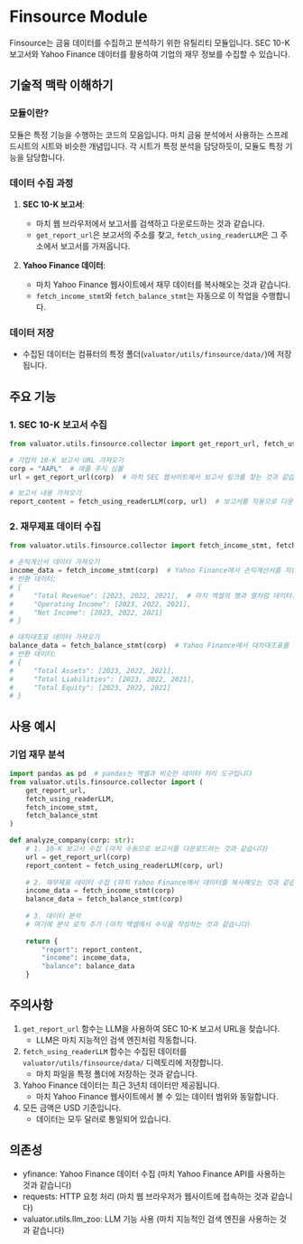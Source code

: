 # Finsource Module

Finsource는 금융 데이터를 수집하고 분석하기 위한 유틸리티 모듈입니다. SEC 10-K 보고서와 Yahoo Finance 데이터를 활용하여 기업의 재무 정보를 수집할 수 있습니다.

## 기술적 맥락 이해하기

### 모듈이란?
모듈은 특정 기능을 수행하는 코드의 모음입니다. 마치 금융 분석에서 사용하는 스프레드시트의 시트와 비슷한 개념입니다. 각 시트가 특정 분석을 담당하듯이, 모듈도 특정 기능을 담당합니다.

### 데이터 수집 과정
1. **SEC 10-K 보고서**: 
   - 마치 웹 브라우저에서 보고서를 검색하고 다운로드하는 것과 같습니다.
   - `get_report_url`은 보고서의 주소를 찾고, `fetch_using_readerLLM`은 그 주소에서 보고서를 가져옵니다.

2. **Yahoo Finance 데이터**:
   - 마치 Yahoo Finance 웹사이트에서 재무 데이터를 복사해오는 것과 같습니다.
   - `fetch_income_stmt`와 `fetch_balance_stmt`는 자동으로 이 작업을 수행합니다.

### 데이터 저장
- 수집된 데이터는 컴퓨터의 특정 폴더(`valuator/utils/finsource/data/`)에 저장됩니다.

## 주요 기능

### 1. SEC 10-K 보고서 수집
```python
from valuator.utils.finsource.collector import get_report_url, fetch_using_readerLLM

# 기업의 10-K 보고서 URL 가져오기
corp = "AAPL"  # 애플 주식 심볼
url = get_report_url(corp)  # 마치 SEC 웹사이트에서 보고서 링크를 찾는 것과 같습니다

# 보고서 내용 가져오기
report_content = fetch_using_readerLLM(corp, url)  # 보고서를 자동으로 다운로드하고 읽습니다
```

### 2. 재무제표 데이터 수집
```python
from valuator.utils.finsource.collector import fetch_income_stmt, fetch_balance_stmt

# 손익계산서 데이터 가져오기
income_data = fetch_income_stmt(corp)  # Yahoo Finance에서 손익계산서를 자동으로 가져옵니다
# 반환 데이터:
# {
#     "Total Revenue": [2023, 2022, 2021],  # 마치 엑셀의 행과 열처럼 데이터가 구성됩니다
#     "Operating Income": [2023, 2022, 2021],
#     "Net Income": [2023, 2022, 2021]
# }

# 대차대조표 데이터 가져오기
balance_data = fetch_balance_stmt(corp)  # Yahoo Finance에서 대차대조표를 자동으로 가져옵니다
# 반환 데이터:
# {
#     "Total Assets": [2023, 2022, 2021],
#     "Total Liabilities": [2023, 2022, 2021],
#     "Total Equity": [2023, 2022, 2021]
# }
```

## 사용 예시

### 기업 재무 분석
```python
import pandas as pd  # pandas는 엑셀과 비슷한 데이터 처리 도구입니다
from valuator.utils.finsource.collector import (
    get_report_url,
    fetch_using_readerLLM,
    fetch_income_stmt,
    fetch_balance_stmt
)

def analyze_company(corp: str):
    # 1. 10-K 보고서 수집 (마치 수동으로 보고서를 다운로드하는 것과 같습니다)
    url = get_report_url(corp)
    report_content = fetch_using_readerLLM(corp, url)
    
    # 2. 재무제표 데이터 수집 (마치 Yahoo Finance에서 데이터를 복사해오는 것과 같습니다)
    income_data = fetch_income_stmt(corp)
    balance_data = fetch_balance_stmt(corp)
    
    # 3. 데이터 분석
    # 여기에 분석 로직 추가 (마치 엑셀에서 수식을 작성하는 것과 같습니다)
    
    return {
        "report": report_content,
        "income": income_data,
        "balance": balance_data
    }
```

## 주의사항

1. `get_report_url` 함수는 LLM을 사용하여 SEC 10-K 보고서 URL을 찾습니다.
   - LLM은 마치 지능적인 검색 엔진처럼 작동합니다.
2. `fetch_using_readerLLM` 함수는 수집된 데이터를 `valuator/utils/finsource/data/` 디렉토리에 저장합니다.
   - 마치 파일을 특정 폴더에 저장하는 것과 같습니다.
3. Yahoo Finance 데이터는 최근 3년치 데이터만 제공됩니다.
   - 마치 Yahoo Finance 웹사이트에서 볼 수 있는 데이터 범위와 동일합니다.
4. 모든 금액은 USD 기준입니다.
   - 데이터는 모두 달러로 통일되어 있습니다.

## 의존성

- yfinance: Yahoo Finance 데이터 수집 (마치 Yahoo Finance API를 사용하는 것과 같습니다)
- requests: HTTP 요청 처리 (마치 웹 브라우저가 웹사이트에 접속하는 것과 같습니다)
- valuator.utils.llm_zoo: LLM 기능 사용 (마치 지능적인 검색 엔진을 사용하는 것과 같습니다) 